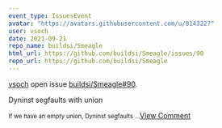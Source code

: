 ```yaml
---
event_type: IssuesEvent
avatar: "https://avatars.githubusercontent.com/u/814322?"
user: vsoch
date: 2021-09-21
repo_name: buildsi/Smeagle
html_url: https://github.com/buildsi/Smeagle/issues/90
repo_url: https://github.com/buildsi/Smeagle
---
```


<a href='https://github.com/vsoch' target='_blank'>vsoch</a> open issue <a href='https://github.com/buildsi/Smeagle/issues/90' target='_blank'>buildsi/Smeagle#90</a>.

<p>Dyninst segfaults with union</p><small>If we have an empty union, Dyninst segfaults...</small><a href='https://github.com/buildsi/Smeagle/issues/90' target='_blank'>View Comment</a>